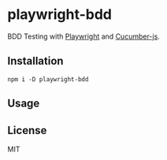 # playwright-bdd

BDD Testing with [Playwright](https://playwright.dev/) and [Cucumber-js](https://github.com/cucumber/cucumber-js).

## Installation

```
npm i -D playwright-bdd
```

## Usage

## License

MIT

